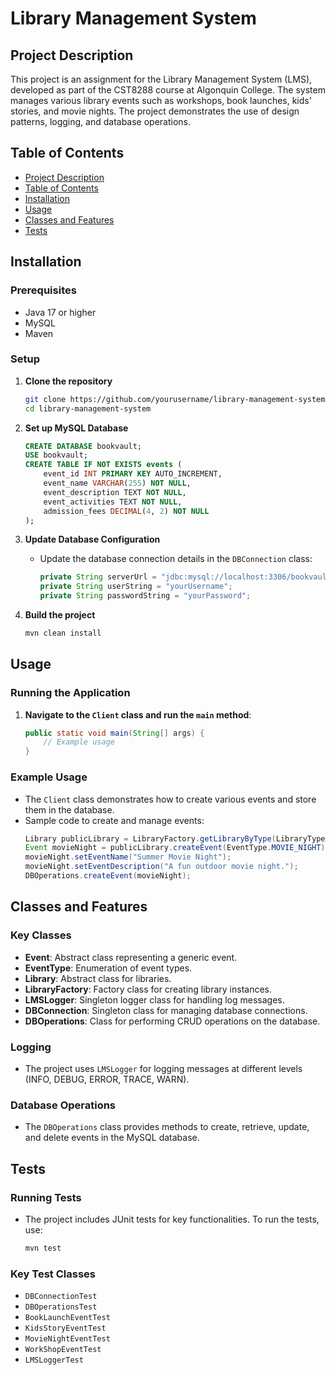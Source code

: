 # Library Management System

## Project Description
This project is an assignment for the Library Management System (LMS), developed as part of the CST8288 course at Algonquin College. The system manages various library events such as workshops, book launches, kids' stories, and movie nights. The project demonstrates the use of design patterns, logging, and database operations.

## Table of Contents
- [Project Description](#project-description)
- [Table of Contents](#table-of-contents)
- [Installation](#installation)
- [Usage](#usage)
- [Classes and Features](#classes-and-features)
- [Tests](#tests)

## Installation

### Prerequisites
- Java 17 or higher
- MySQL
- Maven

### Setup

1. **Clone the repository**
    ```bash
    git clone https://github.com/yourusername/library-management-system.git
    cd library-management-system
    ```

2. **Set up MySQL Database**
    ```sql
    CREATE DATABASE bookvault;
    USE bookvault;
    CREATE TABLE IF NOT EXISTS events (
        event_id INT PRIMARY KEY AUTO_INCREMENT,
        event_name VARCHAR(255) NOT NULL,
        event_description TEXT NOT NULL,
        event_activities TEXT NOT NULL,
        admission_fees DECIMAL(4, 2) NOT NULL
    );
    ```

3. **Update Database Configuration**
   - Update the database connection details in the `DBConnection` class:
     ```java
     private String serverUrl = "jdbc:mysql://localhost:3306/bookvault";
     private String userString = "yourUsername";
     private String passwordString = "yourPassword";
     ```

4. **Build the project**
    ```bash
    mvn clean install
    ```

## Usage

### Running the Application

1. **Navigate to the `Client` class and run the `main` method**:
    ```java
    public static void main(String[] args) {
        // Example usage
    }
    ```

### Example Usage
- The `Client` class demonstrates how to create various events and store them in the database.
- Sample code to create and manage events:
    ```java
    Library publicLibrary = LibraryFactory.getLibraryByType(LibraryType.PUBLIC);
    Event movieNight = publicLibrary.createEvent(EventType.MOVIE_NIGHT);
    movieNight.setEventName("Summer Movie Night");
    movieNight.setEventDescription("A fun outdoor movie night.");
    DBOperations.createEvent(movieNight);
    ```

## Classes and Features

### Key Classes
- **Event**: Abstract class representing a generic event.
- **EventType**: Enumeration of event types.
- **Library**: Abstract class for libraries.
- **LibraryFactory**: Factory class for creating library instances.
- **LMSLogger**: Singleton logger class for handling log messages.
- **DBConnection**: Singleton class for managing database connections.
- **DBOperations**: Class for performing CRUD operations on the database.

### Logging
- The project uses `LMSLogger` for logging messages at different levels (INFO, DEBUG, ERROR, TRACE, WARN).

### Database Operations
- The `DBOperations` class provides methods to create, retrieve, update, and delete events in the MySQL database.

## Tests

### Running Tests
- The project includes JUnit tests for key functionalities. To run the tests, use:
    ```bash
    mvn test
    ```

### Key Test Classes
- `DBConnectionTest`
- `DBOperationsTest`
- `BookLaunchEventTest`
- `KidsStoryEventTest`
- `MovieNightEventTest`
- `WorkShopEventTest`
- `LMSLoggerTest`

